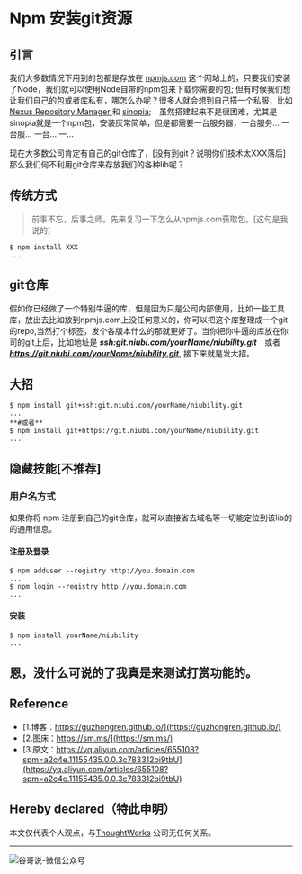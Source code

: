 # Npm 安装git资源

## 引言

我们大多数情况下用到的包都是存放在 [npmjs.com](https://www.npmjs.com/) 这个网站上的，只要我们安装了Node，我们就可以使用Node自带的npm包来下载你需要的包; 但有时候我们想让我们自己的包或者库私有，哪怎么办呢？很多人就会想到自己搭一个私服，比如[Nexus Repository Manager ](https://oss.sonatype.org/#Documentation)和 [sinopia](https://github.com/rlidwka/sinopia);　虽然搭建起来不是很困难，尤其是sinopia就是一个npm包，安装灰常简单，但是都需要一台服务器，一台服务... 一台服... 一台... 一...

现在大多数公司肯定有自己的git仓库了，[没有到git？说明你们技术太XXX落后]那么我们何不利用git仓库来存放我们的各种lib呢？

## 传统方式
> 前事不忘，后事之师。先来复习一下怎么从npmjs.com获取包。[这句是我说的]

```shell
$ npm install XXX
...
```

## git仓库

假如你已经做了一个特别牛逼的库，但是因为只是公司内部使用，比如一些工具库，放出去比如放到npmjs.com上没任何意义的，你可以把这个库整理成一个git的repo,当然打个标签，发个各版本什么的那就更好了。当你把你牛逼的库放在你司的git上后，比如地址是 ***ssh:git.niubi.com/yourName/niubility.git***　或者　***https://git.niubi.com/yourName/niubility.git***, 接下来就是发大招。

## 大招

```shell
$ npm install git+ssh:git.niubi.com/yourName/niubility.git
...
**#或者**
$ npm install git+https://git.niubi.com/yourName/niubility.git
...

```

## 隐藏技能[不推荐]

### 用户名方式

如果你将 npm 注册到自己的git仓库，就可以直接省去域名等一切能定位到该lib的的通用信息。

#### 注册及登录

```shell
$ npm adduser --registry http://you.domain.com
...
$ npm login --registry http://you.domain.com
...
```

#### 安装

```shell
$ npm install yourName/niubility
...
```

## 恩，没什么可说的了我真是来测试打赏功能的。



## Reference

* [1.博客：https://guzhongren.github.io/](https://guzhongren.github.io/)
* [2.图床：https://sm.ms/](https://sm.ms/)
* [3.原文：https://yq.aliyun.com/articles/655108?spm=a2c4e.11155435.0.0.3c783312bi9tbU](https://yq.aliyun.com/articles/655108?spm=a2c4e.11155435.0.0.3c783312bi9tbU)

## Hereby declared（特此申明）

本文仅代表个人观点，与[ThoughtWorks](https://www.thoughtworks.com/) 公司无任何关系。

----
![谷哥说-微信公众号](/images/wechat/扫码_搜索联合传播样式-标准色版.png)


